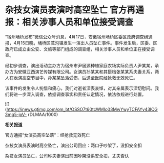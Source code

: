 # 杂技女演员表演时高空坠亡 官方再通报：相关涉事人员和单位接受调查

“宿州埇桥发布”微信公众号消息，4月17日，安徽宿州埇桥区委区政府调查组通报，4月15日晚，埇桥区蒿沟镇发生一演出人员坠亡事件。事件发生后，区委、区政府已成立由公安、文旅等部门组成的调查组，相关涉事人员和单位正在接受调查。

经初步调查，演出活动主办方为宿州市尹居源种植家庭农场实际负责人尹某某，承办方为安徽亚西演艺传媒有限公司。女演员孙某某和其搭档张某某系夫妻关系，两人在表演高空节目中，孙某某坠落受伤，后送至医院经抢救无效死亡。

该事件的发生令人惋惜和痛心，我们对逝者深表哀悼，对其亲属表示深切慰问。我们将进一步深入调查，依据调查事实和责任认定情况，依法依规进行处置。

![](https://inews.gtimg.com/om_bt/OSSO7t60tcWMIo03MwYwyTCFAYv43ICG3mg5-joV-
rDLMAA/1000)

**相关报道**

官方通报“女演员高空坠落”：经抢救无效死亡

杂技女演员表演时高空坠亡，演出公司回应：两口子吵架了，没扣安全扣

杂技女演员坠亡，公司称夫妻演出前因吵架没系安全扣，丈夫否认

